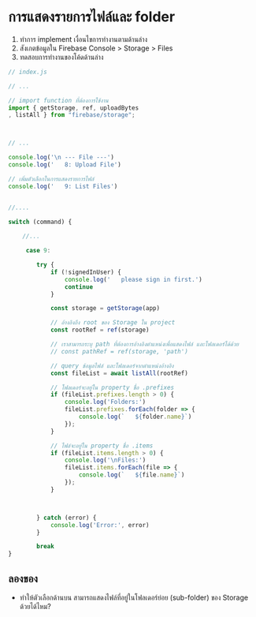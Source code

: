 

# การแสดงรายการไฟล์และ folder

1. ทำการ implement เงื่อนไขการทำงานตามด้านล่าง
2. สังเกตข้อมูลใน Firebase Console > Storage > Files
3. ทดสอบการทำงานของโค้ดด้านล่าง

```js
// index.js

// ...

// import function ที่ต้องการใช้งาน
import { getStorage, ref, uploadBytes
, listAll } from "firebase/storage";



// ...

console.log('\n --- File ---')
console.log('   8: Upload File')

// เพิ่มตัวเลือกในการแสดงรายการไฟล์
console.log('   9: List Files')


//....

switch (command) {
    
    //...

     case 9:

        try {
            if (!signedInUser) {
                console.log('   please sign in first.')
                continue
            }

            const storage = getStorage(app)

            // อ้างอิงถึง root ของ Storage ใน project
            const rootRef = ref(storage)

            // เราสามารถระบุ path ที่ต้องการอ้างอิงตำแหน่งเพื่อแสดงไฟล์ และโฟลเดอร์ได้ด้วย
            // const pathRef = ref(storage, 'path')

            // query ข้อมูลไฟล์ และโฟลเดอร์จากตำแหน่งอ้างอิง
            const fileList = await listAll(rootRef)

            // โฟลเดอร์จะอยู่ใน property ชื่อ .prefixes
            if (fileList.prefixes.length > 0) {
                console.log('Folders:')
                fileList.prefixes.forEach(folder => {
                    console.log(`   ${folder.name}`)
                });
            }

            // ไฟล์จะอยู่ใน property ชื่อ .items
            if (fileList.items.length > 0) {
                console.log('\nFiles:')
                fileList.items.forEach(file => {
                    console.log(`   ${file.name}`)
                });
            }



        } catch (error) {
            console.log('Error:', error)
        }

        break
}
```

## ลองของ

- ทำให้ตัวเลือกด้านบน สามารถแสดงไฟล์ที่อยู่ในโฟลเดอร์ย่อย (sub-folder) ของ Storage ด้วยได้ไหม?
